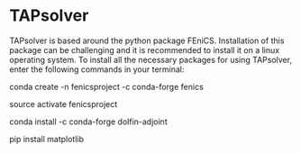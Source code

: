 # TAPsolver

TAPsolver is based around the python package FEniCS. Installation of this package can be challenging and it is recommended to install it on a linux operating system. To install all the necessary packages for using TAPsolver, enter the following commands in your terminal:

conda create -n fenicsproject -c conda-forge fenics

source activate fenicsproject

conda install -c conda-forge dolfin-adjoint

pip install matplotlib
